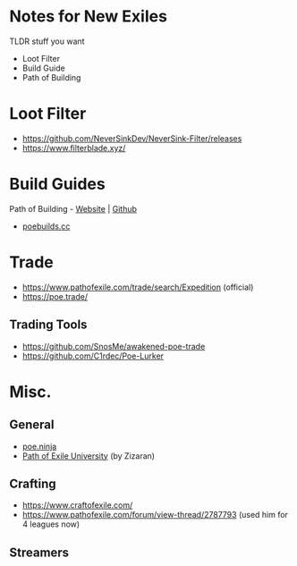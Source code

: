 # Notes for New Exiles

TLDR stuff you want
- Loot Filter
- Build Guide
- Path of Building

# Loot Filter
- https://github.com/NeverSinkDev/NeverSink-Filter/releases
- https://www.filterblade.xyz/

# Build Guides
Path of Building - [Website](https://pathofbuilding.community/) | [Github](https://github.com/PathOfBuildingCommunity/PathOfBuilding)
- [poebuilds.cc](poebuilds.cc)

# Trade
- https://www.pathofexile.com/trade/search/Expedition (official)
- https://poe.trade/

## Trading Tools
- https://github.com/SnosMe/awakened-poe-trade 
- https://github.com/C1rdec/Poe-Lurker

# Misc.
## General
- [poe.ninja](https://poe.ninja/)
- [Path of Exile University](https://www.youtube.com/watch?v=4VSz3AYuH-s&list=PLbpExg9_Xax0rWolbI639z4MqizyiLy6I) (by Zizaran)

## Crafting
- https://www.craftofexile.com/
- https://www.pathofexile.com/forum/view-thread/2787793 (used him for 4 leagues now)

## Streamers
